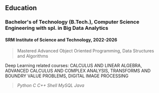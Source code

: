 ## Education

### Bachelor's of Technology (B.Tech.), Computer Science Engineering with spl. in Big Data Analytics

#### SRM Institute of Science and Technology, 2022-2026

> Mastered Advanced Object Oriented Programming, Data Structures and Algorithms

Deep Learning related courses: CALCULUS AND LINEAR ALGEBRA, ADVANCED CALCULUS AND COMPLEX ANALYSIS, TRANSFORMS AND BOUNDRY VALUE PROBLEMS, DIGITAL IMAGE PROCESSING

> _Python_ _C_ _C++_  _Shell_ _MySQL_ _Java_ 
